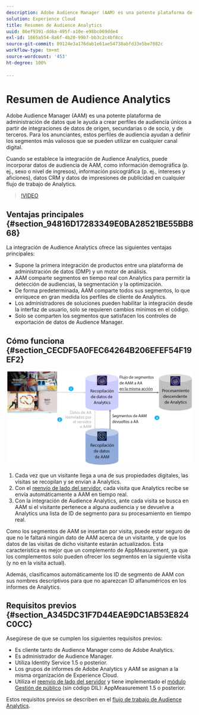 ```yaml
---
description: Adobe Audience Manager (AAM) es una potente plataforma de administración de datos que le ayuda a crear perfiles de audiencia únicos a partir de integraciones de datos de origen, secundarias o de socio, y de terceros. Para los anunciantes, estos perfiles de audiencia ayudan a definir los segmentos más valiosos que se pueden utilizar en cualquier canal digital.
solution: Experience Cloud
title: Resumen de Audience Analytics
uuid: 86ef9391-dd6a-495f-a10e-e98bc069dde4
exl-id: 1665a554-8a6f-4b20-99b7-bb3c2c4bf8cc
source-git-commit: 09124e3a176dab1e61ae54738abfd33e5be7082c
workflow-type: tm+mt
source-wordcount: '453'
ht-degree: 100%

---
```


# Resumen de Audience Analytics

Adobe Audience Manager (AAM) es una potente plataforma de administración de datos que le ayuda a crear perfiles de audiencia únicos a partir de integraciones de datos de origen, secundarias o de socio, y de terceros. Para los anunciantes, estos perfiles de audiencia ayudan a definir los segmentos más valiosos que se pueden utilizar en cualquier canal digital.

Cuando se establece la integración de Audience Analytics, puede incorporar datos de audiencia de AAM, como información demográfica (p. ej., sexo o nivel de ingresos), información psicográfica (p. ej., intereses y aficiones), datos CRM y datos de impresiones de publicidad en cualquier flujo de trabajo de Analytics.

>[!VIDEO](https://video.tv.adobe.com/v/25450/?quality=12)

## Ventajas principales {#section_94816D17283349E0BA28521BE55BB868}

La integración de Audience Analytics ofrece las siguientes ventajas principales:

* Supone la primera integración de productos entre una plataforma de administración de datos (DMP) y un motor de análisis.
* AAM comparte segmentos en tiempo real con Analytics para permitir la detección de audiencias, la segmentación y la optimización.
* De forma predeterminada, AAM comparte todos sus segmentos, lo que enriquece en gran medida los perfiles de cliente de Analytics.
* Los administradores de soluciones pueden habilitar la integración desde la interfaz de usuario, solo se requieren cambios mínimos en el código.
* Solo se comparten los segmentos que satisfacen los controles de exportación de datos de Audience Manager.

## Cómo funciona {#section_CECDF5A0FEC64264B206EFEF54F19EF2}

![](assets/mc-aud-dataflow.png)

1. Cada vez que un visitante llega a una de sus propiedades digitales, las visitas se recopilan y se envían a Analytics.
1. Con el [reenvío de lado del servidor](/help/admin/admin/c-server-side-forwarding/ssf.md), cada visita que Analytics recibe se envía automáticamente a AAM en tiempo real.
1. Con la integración de Audience Analytics, ante cada visita se busca en AAM si el visitante pertenece a alguna audiencia y se devuelve a Analytics una lista de ID de segmento para su procesamiento en tiempo real.

Como los segmentos de AAM se insertan por visita, puede estar seguro de que no le faltará ningún dato de AAM acerca de un visitante, y de que los datos de las visitas de dicho visitante estarán actualizados. Esta característica es mejor que un complemento de AppMeasurement, ya que los complementos solo pueden ofrecer los segmentos en la siguiente visita (y no en la visita actual).

Además, clasificamos automáticamente los ID de segmento de AAM con sus nombres descriptivos para que no aparezcan ID alfanuméricos en los informes de Analytics.

## Requisitos previos {#section_A345DC31F7D44EAE9DC1AB53E824C0CC}

Asegúrese de que se cumplen los siguientes requisitos previos:

* Es cliente tanto de Audience Manager como de Adobe Analytics.
* Es administrador de Audience Manager.
* Utiliza Identity Service 1.5 o posterior.
* Los grupos de informes de Adobe Analytics y AAM se asignan a la misma organización de Experience Cloud.
* Utiliza el [reenvío de lado del servidor](/help/admin/admin/c-server-side-forwarding/ssf.md) y tiene implementado el [módulo Gestión de público](https://experienceleague.adobe.com/docs/audience-manager/user-guide/implementation-integration-guides/integration-other-solutions/audience-management-module.html?lang=es) (sin código DIL): AppMeasurement 1.5 o posterior.

Estos requisitos previos se describen en el [flujo de trabajo de Audience Analytics](/help/integrate/c-audience-analytics/c-workflow/audiences-workflow.md).
